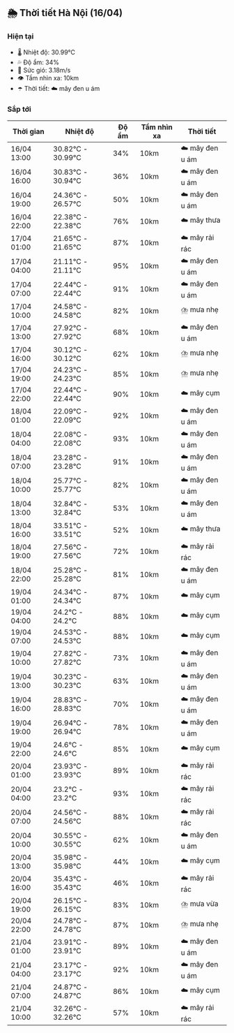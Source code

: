 ## 🌦️ Thời tiết Hà Nội (16/04)

### Hiện tại

- 🌡️ Nhiệt độ: 30.99℃
- 💦 Độ ẩm: 34%
- 💨 Sức gió: 3.18m/s
- 👁️ Tầm nhìn xa: 10km
- ☂️ Thời tiết: ☁️ mây đen u ám

### Sắp tới

| Thời gian | Nhiệt độ | Độ ẩm | Tầm nhìn xa | Thời tiết |
| --- | --- | --- | --- | --- |
| 16/04 13:00 | 30.82℃ - 30.99℃ | 34% | 10km | ☁️ mây đen u ám |
| 16/04 16:00 | 30.83℃ - 30.94℃ | 36% | 10km | ☁️ mây đen u ám |
| 16/04 19:00 | 24.36℃ - 26.57℃ | 50% | 10km | ☁️ mây đen u ám |
| 16/04 22:00 | 22.38℃ - 22.38℃ | 76% | 10km | ☁️ mây thưa |
| 17/04 01:00 | 21.65℃ - 21.65℃ | 87% | 10km | ☁️ mây rải rác |
| 17/04 04:00 | 21.11℃ - 21.11℃ | 95% | 10km | ☁️ mây đen u ám |
| 17/04 07:00 | 22.44℃ - 22.44℃ | 91% | 10km | ☁️ mây đen u ám |
| 17/04 10:00 | 24.58℃ - 24.58℃ | 82% | 10km | ⛈️ mưa nhẹ |
| 17/04 13:00 | 27.92℃ - 27.92℃ | 68% | 10km | ☁️ mây đen u ám |
| 17/04 16:00 | 30.12℃ - 30.12℃ | 62% | 10km | ⛈️ mưa nhẹ |
| 17/04 19:00 | 24.23℃ - 24.23℃ | 85% | 10km | ⛈️ mưa nhẹ |
| 17/04 22:00 | 22.44℃ - 22.44℃ | 90% | 10km | ☁️ mây cụm |
| 18/04 01:00 | 22.09℃ - 22.09℃ | 92% | 10km | ☁️ mây đen u ám |
| 18/04 04:00 | 22.08℃ - 22.08℃ | 93% | 10km | ☁️ mây đen u ám |
| 18/04 07:00 | 23.28℃ - 23.28℃ | 91% | 10km | ☁️ mây đen u ám |
| 18/04 10:00 | 25.77℃ - 25.77℃ | 82% | 10km | ☁️ mây đen u ám |
| 18/04 13:00 | 32.84℃ - 32.84℃ | 53% | 10km | ☁️ mây đen u ám |
| 18/04 16:00 | 33.51℃ - 33.51℃ | 52% | 10km | ☁️ mây thưa |
| 18/04 19:00 | 27.56℃ - 27.56℃ | 72% | 10km | ☁️ mây rải rác |
| 18/04 22:00 | 25.28℃ - 25.28℃ | 81% | 10km | ☁️ mây đen u ám |
| 19/04 01:00 | 24.34℃ - 24.34℃ | 87% | 10km | ☁️ mây cụm |
| 19/04 04:00 | 24.2℃ - 24.2℃ | 88% | 10km | ☁️ mây cụm |
| 19/04 07:00 | 24.53℃ - 24.53℃ | 88% | 10km | ☁️ mây cụm |
| 19/04 10:00 | 27.82℃ - 27.82℃ | 73% | 10km | ☁️ mây đen u ám |
| 19/04 13:00 | 30.23℃ - 30.23℃ | 63% | 10km | ☁️ mây đen u ám |
| 19/04 16:00 | 28.83℃ - 28.83℃ | 70% | 10km | ☁️ mây đen u ám |
| 19/04 19:00 | 26.94℃ - 26.94℃ | 78% | 10km | ☁️ mây đen u ám |
| 19/04 22:00 | 24.6℃ - 24.6℃ | 85% | 10km | ☁️ mây cụm |
| 20/04 01:00 | 23.93℃ - 23.93℃ | 89% | 10km | ☁️ mây rải rác |
| 20/04 04:00 | 23.2℃ - 23.2℃ | 93% | 10km | ☁️ mây rải rác |
| 20/04 07:00 | 24.56℃ - 24.56℃ | 88% | 10km | ☁️ mây rải rác |
| 20/04 10:00 | 30.55℃ - 30.55℃ | 62% | 10km | ☁️ mây đen u ám |
| 20/04 13:00 | 35.98℃ - 35.98℃ | 44% | 10km | ☁️ mây cụm |
| 20/04 16:00 | 35.43℃ - 35.43℃ | 46% | 10km | ☁️ mây rải rác |
| 20/04 19:00 | 26.15℃ - 26.15℃ | 83% | 10km | ⛈️ mưa vừa |
| 20/04 22:00 | 24.78℃ - 24.78℃ | 87% | 10km | ⛈️ mưa nhẹ |
| 21/04 01:00 | 23.91℃ - 23.91℃ | 89% | 10km | ☁️ mây đen u ám |
| 21/04 04:00 | 23.17℃ - 23.17℃ | 92% | 10km | ☁️ mây đen u ám |
| 21/04 07:00 | 24.87℃ - 24.87℃ | 86% | 10km | ☁️ mây cụm |
| 21/04 10:00 | 32.26℃ - 32.26℃ | 57% | 10km | ☁️ mây rải rác |
